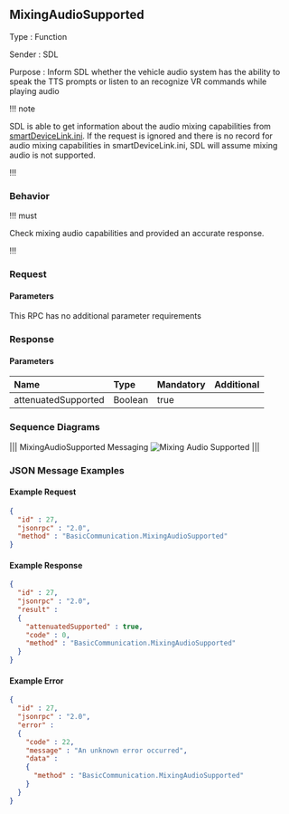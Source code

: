 ## MixingAudioSupported

Type
: Function

Sender
: SDL

Purpose
: Inform SDL whether the vehicle audio system has the ability to speak the TTS prompts or listen to an recognize VR commands while playing audio

!!! note

SDL is able to get information about the audio mixing capabilities from [smartDeviceLink.ini](https://github.com/smartdevicelink/sdl_core/blob/master/src/appMain/smartDeviceLink.ini). If the request is ignored and there is no record for audio mixing capabilities in smartDeviceLink.ini, SDL will assume mixing audio is not supported.

!!!

### Behavior

!!! must

Check mixing audio capabilities and provided an accurate response.

!!!

### Request

#### Parameters

This RPC has no additional parameter requirements

### Response

#### Parameters

|Name|Type|Mandatory|Additional|
|:---|:---|:--------|:---------|
|attenuatedSupported|Boolean|true||

### Sequence Diagrams

|||
MixingAudioSupported Messaging
![Mixing Audio Supported](./assets/MixingAudioSupported.png)
|||

### JSON Message Examples

#### Example Request

```json
{
  "id" : 27,
  "jsonrpc" : "2.0",
  "method" : "BasicCommunication.MixingAudioSupported"
}
```

#### Example Response

```json
{
  "id" : 27,
  "jsonrpc" : "2.0",
  "result" :
  {
    "attenuatedSupported" : true,
    "code" : 0,
    "method" : "BasicCommunication.MixingAudioSupported"
  }
}
```

#### Example Error

```json
{
  "id" : 27,
  "jsonrpc" : "2.0",
  "error" :
  {
    "code" : 22,
    "message" : "An unknown error occurred",
    "data" :
    {
      "method" : "BasicCommunication.MixingAudioSupported"
    }
  }
}
```
